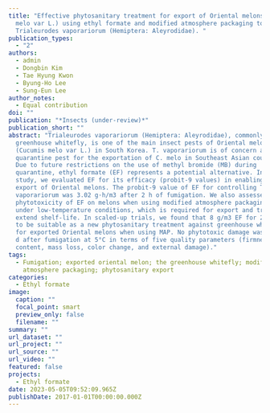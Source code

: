 ```yaml
---
title: "Effective phytosanitary treatment for export of Oriental melons (Cucumis
  melo var L.) using ethyl formate and modified atmosphere packaging to control
  Trialeurodes vaporariorum (Hemiptera: Aleyrodidae). "
publication_types:
  - "2"
authors:
  - admin
  - Dongbin Kim
  - Tae Hyung Kwon
  - Byung-Ho Lee
  - Sung-Eun Lee
author_notes:
  - Equal contribution
doi: ""
publication: "*Insects (under-review)*"
publication_short: ""
abstract: "Trialeurodes vaporariorum (Hemiptera: Aleyrodidae), commonly known as
  greenhouse whitefly, is one of the main insect pests of Oriental melon
  (Cucumis melo var L.) in South Korea. T. vaporariorum is of concern as a
  quarantine pest for the exportation of C. melo in Southeast Asian countries.
  Due to future restrictions on the use of methyl bromide (MB) during
  quarantine, ethyl formate (EF) represents a potential alternative. In this
  study, we evaluated EF for its efficacy (probit-9 values) in enabling the
  export of Oriental melons. The probit-9 value of EF for controlling T.
  vaporariorum was 3.02 g·h/m3 after 2 h of fumigation. We also assessed the
  phytotoxicity of EF on melons when using modified atmosphere packaging (MAP)
  under low-temperature conditions, which is required for export and trade, to
  extend shelf-life. In scaled-up trials, we found that 8 g/m3 EF for 2 h at 5°C
  to be suitable as a new phytosanitary treatment against greenhouse whitefly
  for exported Oriental melons when using MAP. No phytotoxic damage was found 28
  d after fumigation at 5°C in terms of five quality parameters (firmness, sugar
  content, mass loss, color change, and external damage)."
tags:
  - Fumigation; exported oriental melon; the greenhouse whitefly; modified
    atmosphere packaging; phytosanitary export
categories:
  - Ethyl formate
image:
  caption: ""
  focal_point: smart
  preview_only: false
  filename: ""
summary: ""
url_dataset: ""
url_project: ""
url_source: ""
url_video: ""
featured: false
projects:
  - Ethyl formate
date: 2023-05-05T09:52:09.965Z
publishDate: 2017-01-01T00:00:00.000Z
---
```

